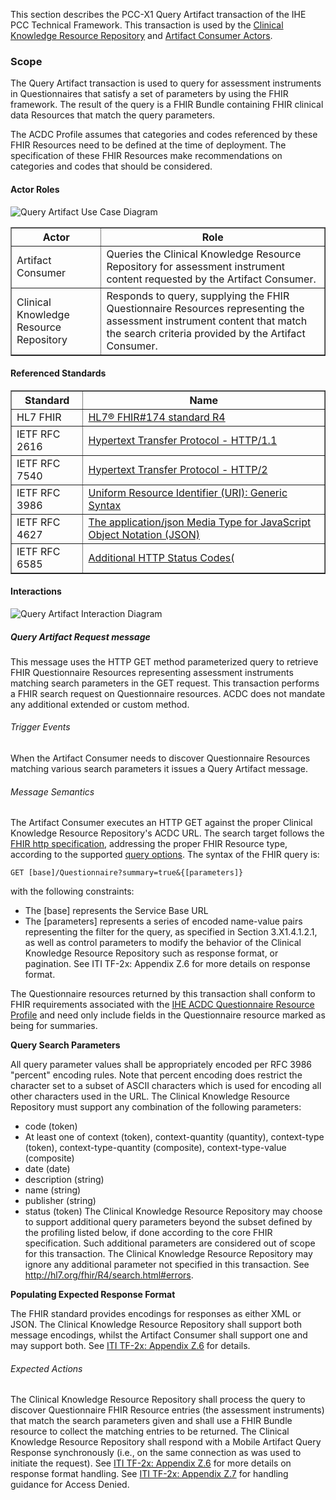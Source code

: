 This section describes the PCC-X1 Query Artifact transaction of the IHE PCC Technical Framework.
This transaction is used by the [Clinical Knowledge Resource Repository](actorsandtransactions.html#CKR) and [Artifact Consumer
Actors](actorsandtransactions.html#AC).

### Scope
The Query Artifact transaction is used to query for assessment instruments in Questionnaires
that satisfy a set of parameters by using the FHIR framework. The result of the query is a
FHIR Bundle containing FHIR clinical data Resources that match the query parameters.

The ACDC Profile assumes that categories and codes referenced by these FHIR Resources
need to be defined at the time of deployment. The specification of these FHIR Resources
make recommendations on categories and codes that should be considered.

#### Actor Roles

![Query Artifact Use Case Diagram](PCC-X1-Use-Case.svg "Query Artifact Use Case Diagram")
<div style='clear: left'/>

<table border='1' borderspacing='0'>
<thead><tr><th>Actor</th><th>Role</th></tr></thead>
<tbody>
  <tr><td>Artifact Consumer</td><td>Queries the Clinical Knowledge Resource Repository
  for assessment instrument content requested by the Artifact Consumer.</td></tr>
  <tr><td>Clinical Knowledge Resource Repository</td><td>Responds to query,
  supplying the FHIR Questionnaire Resources representing the assessment instrument
  content that match the search criteria provided by the Artifact Consumer.</td></tr>
</tbody>
</table>

#### Referenced Standards
<table border='1' borderspacing='0'>
<thead><tr><th>Standard</th><th>Name</th></tr></thead>
<tbody>
<tr><td>HL7 FHIR</td><td><a href='http://www.hl7.org/fhir/R4/index.html'>HL7&#174; FHIR#174 standard R4</a></td></tr>
<tr><td>IETF RFC 2616</td>
    <td><a href='https://ietf.org/rfc/rfc2616.html'>Hypertext Transfer Protocol - HTTP/1.1</a></td></tr>
<tr><td>IETF RFC 7540</td>
    <td><a href='https://ietf.org/rfc/rfc7540.html'>Hypertext Transfer Protocol - HTTP/2</a></td></tr>
<tr><td>IETF RFC 3986</td>
    <td><a href='https://ietf.org/rfc/rfc3986.html'>Uniform Resource Identifier (URI): Generic Syntax</a></td></tr>
<tr><td>IETF RFC 4627</td>
    <td><a href='https://ietf.org/rfc/rfc4627.html'>The application/json Media Type for JavaScript Object Notation (JSON)</a></td></tr>
<tr><td>IETF RFC 6585</td>
    <td><a href='https://ietf.org/rfc/rfc6585.html'>Additional HTTP Status Codes(</a></td></tr>
</tbody>
</table>

#### Interactions ####
![Query Artifact Interaction Diagram](PCC-X1-Interaction.svg "Query Artifact Interaction Diagram")
<div style='clear: left'/>

##### Query Artifact Request message
This message uses the HTTP GET method parameterized query to retrieve FHIR Questionnaire Resources representing assessment instruments matching search parameters in the GET request. This transaction performs a FHIR search request on Questionnaire resources.
ACDC does not mandate any additional extended or custom method.

###### Trigger Events
When the Artifact Consumer needs to discover Questionnaire Resources matching various search parameters it issues a Query Artifact message.

###### Message Semantics
The Artifact Consumer executes an HTTP GET against the proper Clinical Knowledge Resource Repository's ACDC URL.
The search target follows the [FHIR http specification](http://hl7.org/fhir/R4/http.html), addressing the proper
FHIR Resource type, according to the supported [query options](#query-parameters).
The syntax of the FHIR query is:

```
GET [base]/Questionnaire?summary=true&{[parameters]}
```

with the following constraints:
* The [base] represents the Service Base URL
* The [parameters] represents a series of encoded name-value pairs representing the filter for
the query, as specified in Section 3.X1.4.1.2.1, as well as control parameters to modify the
behavior of the Clinical Knowledge Resource Repository such as response format, or pagination.
See ITI TF-2x: Appendix Z.6 for more details on response format.

The Questionnaire resources returned by this transaction shall conform to FHIR requirements
associated with the
[IHE ACDC Questionnaire Resource Profile](ihe-acdc-questionnaire.html "Questionnaire Resource Profile")
and need only include fields in the Questionnaire resource marked as being for summaries.

**<a name='query-parameters'>Query Search Parameters</a>**

All query parameter values shall be appropriately encoded per RFC 3986 "percent" encoding rules. Note that percent encoding does restrict the character set to a subset of ASCII characters which is used for encoding all other characters used in the URL.
The Clinical Knowledge Resource Repository must support any combination of the following parameters:
* code (token)
* At least one of context (token), context-quantity (quantity), context-type (token), context-type-quantity (composite), context-type-value (composite)
* date (date)
* description (string)
* name (string)
* publisher (string)
* status (token)
The Clinical Knowledge Resource Repository may choose to support additional query parameters beyond the subset
defined by the profiling listed below, if done according to the core FHIR specification. Such additional
parameters are considered out of scope for this transaction. The Clinical Knowledge Resource Repository
may ignore any additional parameter not specified in this transaction.
See http://hl7.org/fhir/R4/search.html#errors.

**Populating Expected Response Format**

The FHIR standard provides encodings for responses as either XML or JSON. The Clinical Knowledge Resource Repository shall support both message encodings, whilst the Artifact Consumer shall support one and may support both.
See [ITI TF-2x: Appendix Z.6](https://www.ihe.net/uploadedFiles/Documents/ITI/IHE_ITI_Suppl_Appx-Z.pdf#page=8) for details.

###### Expected Actions
The Clinical Knowledge Resource Repository shall process the query to discover Questionnaire FHIR Resource entries (the assessment instruments) that match the search parameters given and shall use a FHIR Bundle resource to collect the matching entries to be returned.
The Clinical Knowledge Resource Repository shall respond with a Mobile Artifact Query Response synchronously (i.e., on the same connection as was used to initiate the request).
See [ITI TF-2x: Appendix Z.6](https://www.ihe.net/uploadedFiles/Documents/ITI/IHE_ITI_Suppl_Appx-Z.pdf#page=8) for more details on response format handling. See [ITI TF-2x: Appendix Z.7](https://www.ihe.net/uploadedFiles/Documents/ITI/IHE_ITI_Suppl_Appx-Z.pdf#page=8)
for handling guidance for Access Denied.
